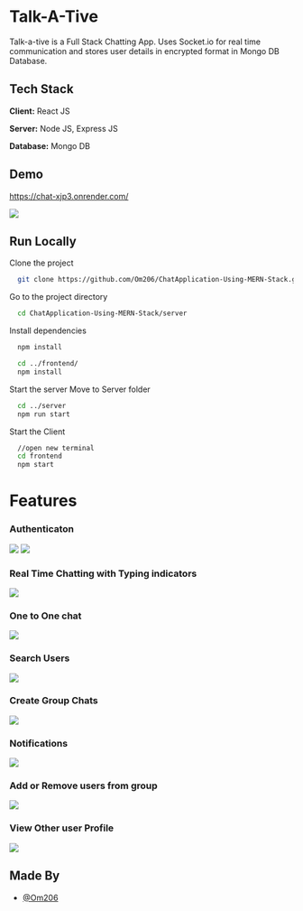 # Talk-A-Tive

Talk-a-tive is a Full Stack Chatting App.
Uses Socket.io for real time communication and stores user details in encrypted format in Mongo DB Database.

## Tech Stack

**Client:** React JS

**Server:** Node JS, Express JS

**Database:** Mongo DB

## Demo

https://chat-xjp3.onrender.com/

![](https://github.com/Om206/ChatApplication-Using-MERN-Stack/blob/main/screenshots/group%20%2B%20notif.PNG)

## Run Locally

Clone the project

```bash
  git clone https://github.com/Om206/ChatApplication-Using-MERN-Stack.git
```

Go to the project directory

```bash
  cd ChatApplication-Using-MERN-Stack/server
```

Install dependencies

```bash
  npm install
```

```bash
  cd ../frontend/
  npm install
```

Start the server
Move to Server folder

```bash
  cd ../server
  npm run start
```

Start the Client

```bash
  //open new terminal
  cd frontend
  npm start
```

# Features

### Authenticaton

![](https://github.com/Om206/ChatApplication-Using-MERN-Stack/blob/main/screenshots/login.PNG)
![](https://github.com/Om206/ChatApplication-Using-MERN-Stack/blob/main/screenshots/signup.PNG)

### Real Time Chatting with Typing indicators

![](https://github.com/Om206/ChatApplication-Using-MERN-Stack/blob/main/screenshots/real-time.PNG)

### One to One chat

![](https://github.com/Om206/ChatApplication-Using-MERN-Stack/blob/main/screenshots/mainscreen.PNG)

### Search Users

![](https://github.com/Om206/ChatApplication-Using-MERN-Stack/blob/main/screenshots/search.PNG)

### Create Group Chats

![](https://github.com/Om206/ChatApplication-Using-MERN-Stack/blob/main/screenshots/new%20grp.PNG)

### Notifications

![](https://github.com/Om206/ChatApplication-Using-MERN-Stack/blob/main/screenshots/group%20%2B%20notif.PNG)

### Add or Remove users from group

![](https://github.com/Om206/ChatApplication-Using-MERN-Stack/blob/main/screenshots/add%20rem.PNG)

### View Other user Profile

![](https://github.com/Om206/ChatApplication-Using-MERN-Stack/blob/main/screenshots/profile.PNG)

## Made By

- [@Om206](https://github.com/Om206)
